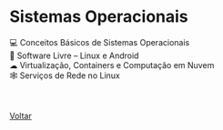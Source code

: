 <h1>Sistemas Operacionais</h1>

<a href="./topico1.md" style="text-decoration:none;">💻 Conceitos Básicos de 
Sistemas Operacionais</a><br>
<a href="./topico2.md" style="text-decoration:none;">🐧 Software Livre – Linux e 
Android</a><br>
<a href="./topico3.md" style="text-decoration:none;">☁  Virtualização, 
Containers e Computação em 
Nuvem</a><br>
<a href="./topico4.md" style="text-decoration:none;">🕸 Serviços de Rede no 
Linux </a><br><br> <br>

<a href=".././README.md">Voltar</a>